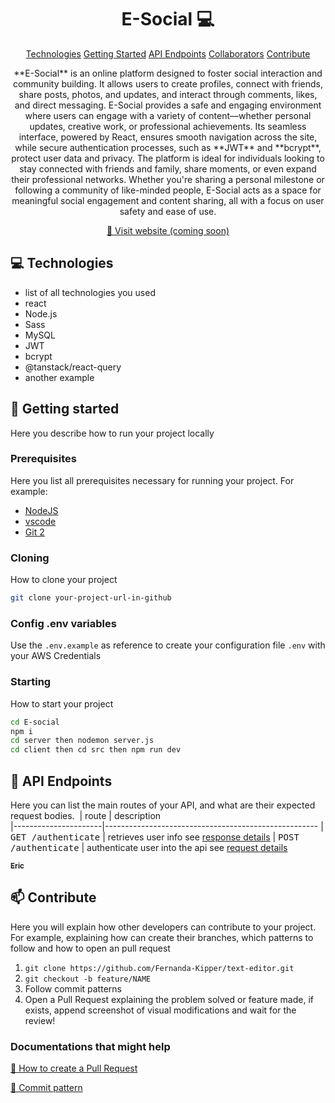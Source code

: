 
                     
<h1 align="center" style="font-weight: bold;">E-Social 💻</h1>

<p align="center">
<a href="#tech">Technologies</a>
<a href="#started">Getting Started</a>
<a href="#routes">API Endpoints</a>
<a href="#colab">Collaborators</a>
<a href="#contribute">Contribute</a> 
</p>


<p align="center">**E-Social** is an online platform designed to foster social interaction and community building. It allows users to create profiles, connect with friends, share posts, photos, and updates, and interact through comments, likes, and direct messaging. E-Social provides a safe and engaging environment where users can engage with a variety of content—whether personal updates, creative work, or professional achievements. Its seamless interface, powered by React, ensures smooth navigation across the site, while secure authentication processes, such as **JWT** and **bcrypt**, protect user data and privacy. The platform is ideal for individuals looking to stay connected with friends and family, share moments, or even expand their professional networks. Whether you're sharing a personal milestone or following a community of like-minded people, E-Social acts as a space for meaningful social engagement and content sharing, all with a focus on user safety and ease of use.</p>


<p align="center">
<a href="https://github.com/ericlkm">📱 Visit website (coming soon)</a>
</p>
 
<h2 id="technologies">💻 Technologies</h2>

- list of all technologies you used
- react
- Node.js
- Sass
- MySQL
- JWT
- bcrypt
- @tanstack/react-query
- another example
 
<h2 id="started">🚀 Getting started</h2>

Here you describe how to run your project locally
 
<h3>Prerequisites</h3>

Here you list all prerequisites necessary for running your project. For example:

- [NodeJS](https://nodejs.org/en/download)
- [vscode](https://code.visualstudio.com/download)
- [Git 2](https://github.com)
 
<h3>Cloning</h3>

How to clone your project

```bash
git clone your-project-url-in-github
```
 
<h3>Config .env variables</h2>

Use the `.env.example` as reference to create your configuration file `.env` with your AWS Credentials


<h3>Starting</h3>

How to start your project

```bash
cd E-social
npm i 
cd server then nodemon server.js
cd client then cd src then npm run dev
```
 
<h2 id="routes">📍 API Endpoints</h2>

Here you can list the main routes of your API, and what are their expected request bodies.
​
| route               | description                                          
|----------------------|-----------------------------------------------------
| <kbd>GET /authenticate</kbd>     | retrieves user info see [response details](#get-auth-detail)
| <kbd>POST /authenticate</kbd>     | authenticate user into the api see [request details](#post-auth-detail)



 

<tr>

<td align="center">
<a href="https://github.com/ericlkm">
<sub>
<b>Eric</b>
</sub>
</a>
</td>
</table>
 
<h2 id="contribute">📫 Contribute</h2>

Here you will explain how other developers can contribute to your project. For example, explaining how can create their branches, which patterns to follow and how to open an pull request

1. `git clone https://github.com/Fernanda-Kipper/text-editor.git`
2. `git checkout -b feature/NAME`
3. Follow commit patterns
4. Open a Pull Request explaining the problem solved or feature made, if exists, append screenshot of visual modifications and wait for the review!
 
<h3>Documentations that might help</h3>

[📝 How to create a Pull Request](https://www.atlassian.com/br/git/tutorials/making-a-pull-request)

[💾 Commit pattern](https://gist.github.com/joshbuchea/6f47e86d2510bce28f8e7f42ae84c716)
